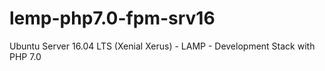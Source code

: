 # lemp-php7.0-fpm-srv16
Ubuntu Server 16.04 LTS (Xenial Xerus) - LAMP - Development Stack with PHP 7.0
